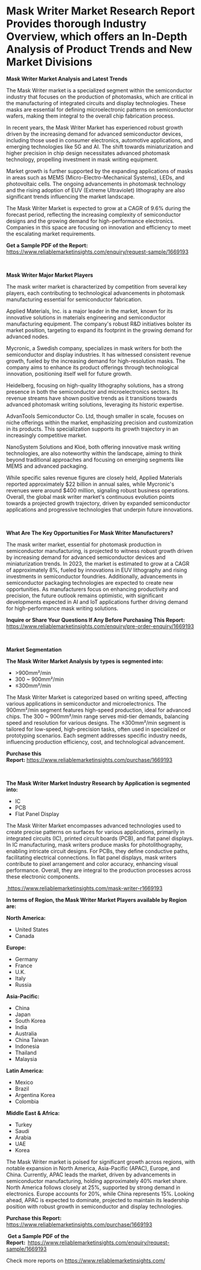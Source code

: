 <p><h1>Mask Writer Market Research Report Provides thorough Industry Overview, which offers an In-Depth Analysis of Product Trends and New Market Divisions</h1></p><p><strong>Mask Writer Market Analysis and Latest Trends</strong></p>
<p><p>The Mask Writer market is a specialized segment within the semiconductor industry that focuses on the production of photomasks, which are critical in the manufacturing of integrated circuits and display technologies. These masks are essential for defining microelectronic patterns on semiconductor wafers, making them integral to the overall chip fabrication process.</p><p>In recent years, the Mask Writer Market has experienced robust growth driven by the increasing demand for advanced semiconductor devices, including those used in consumer electronics, automotive applications, and emerging technologies like 5G and AI. The shift towards miniaturization and higher precision in chip design necessitates advanced photomask technology, propelling investment in mask writing equipment.</p><p>Market growth is further supported by the expanding applications of masks in areas such as MEMS (Micro-Electro-Mechanical Systems), LEDs, and photovoltaic cells. The ongoing advancements in photomask technology and the rising adoption of EUV (Extreme Ultraviolet) lithography are also significant trends influencing the market landscape.</p><p>The Mask Writer Market is expected to grow at a CAGR of 9.6% during the forecast period, reflecting the increasing complexity of semiconductor designs and the growing demand for high-performance electronics. Companies in this space are focusing on innovation and efficiency to meet the escalating market requirements.</p></p>
<p><strong>Get a Sample PDF of the Report:&nbsp;</strong> <a href="https://www.reliablemarketinsights.com/enquiry/request-sample/1669193?utm_campaign=2179&utm_medium=2&utm_source=Github&utm_content=ia&utm_term=02032025&utm_id=mask-writer">https://www.reliablemarketinsights.com/enquiry/request-sample/1669193</a></p>
<p>&nbsp;</p>
<p><strong>Mask Writer Major Market Players</strong></p>
<p><p>The mask writer market is characterized by competition from several key players, each contributing to technological advancements in photomask manufacturing essential for semiconductor fabrication.</p><p>Applied Materials, Inc. is a major leader in the market, known for its innovative solutions in materials engineering and semiconductor manufacturing equipment. The company's robust R&D initiatives bolster its market position, targeting to expand its footprint in the growing demand for advanced nodes.</p><p>Mycronic, a Swedish company, specializes in mask writers for both the semiconductor and display industries. It has witnessed consistent revenue growth, fueled by the increasing demand for high-resolution masks. The company aims to enhance its product offerings through technological innovation, positioning itself well for future growth.</p><p>Heidelberg, focusing on high-quality lithography solutions, has a strong presence in both the semiconductor and microelectronics sectors. Its revenue streams have shown positive trends as it transitions towards advanced photomask writing solutions, leveraging its historic expertise.</p><p>AdvanTools Semiconductor Co. Ltd, though smaller in scale, focuses on niche offerings within the market, emphasizing precision and customization in its products. This specialization supports its growth trajectory in an increasingly competitive market.</p><p>NanoSystem Solutions and Kloé, both offering innovative mask writing technologies, are also noteworthy within the landscape, aiming to think beyond traditional approaches and focusing on emerging segments like MEMS and advanced packaging.</p><p>While specific sales revenue figures are closely held, Applied Materials reported approximately $22 billion in annual sales, while Mycronic's revenues were around $400 million, signaling robust business operations. Overall, the global mask writer market's continuous evolution points towards a projected growth trajectory, driven by expanded semiconductor applications and progressive technologies that underpin future innovations.</p></p>
<p>&nbsp;</p>
<p><strong>What Are The Key Opportunities For Mask Writer Manufacturers?</strong></p>
<p><p>The mask writer market, essential for photomask production in semiconductor manufacturing, is projected to witness robust growth driven by increasing demand for advanced semiconductor devices and miniaturization trends. In 2023, the market is estimated to grow at a CAGR of approximately 8%, fueled by innovations in EUV lithography and rising investments in semiconductor foundries. Additionally, advancements in semiconductor packaging technologies are expected to create new opportunities. As manufacturers focus on enhancing productivity and precision, the future outlook remains optimistic, with significant developments expected in AI and IoT applications further driving demand for high-performance mask writing solutions.</p></p>
<p><strong>Inquire or Share Your Questions If Any Before Purchasing This Report:</strong> <a href="https://www.reliablemarketinsights.com/enquiry/pre-order-enquiry/1669193?utm_campaign=2179&utm_medium=2&utm_source=Github&utm_content=ia&utm_term=02032025&utm_id=mask-writer">https://www.reliablemarketinsights.com/enquiry/pre-order-enquiry/1669193</a></p>
<p>&nbsp;</p>
<p><strong>Market Segmentation</strong></p>
<p><strong>The Mask Writer Market Analysis by types is segmented into:</strong></p>
<p><ul><li>>900mm²/min</li><li>300 ~ 900mm²/min</li><li>≤300mm²/min</li></ul></p>
<p><p>The Mask Writer Market is categorized based on writing speed, affecting various applications in semiconductor and microelectronics. The 900mm²/min segment features high-speed production, ideal for advanced chips. The 300 ~ 900mm²/min range serves mid-tier demands, balancing speed and resolution for various designs. The ≤300mm²/min segment is tailored for low-speed, high-precision tasks, often used in specialized or prototyping scenarios. Each segment addresses specific industry needs, influencing production efficiency, cost, and technological advancement.</p></p>
<p><strong>Purchase this Report:&nbsp;</strong><a href="https://www.reliablemarketinsights.com/purchase/1669193?utm_campaign=2179&utm_medium=2&utm_source=Github&utm_content=ia&utm_term=02032025&utm_id=mask-writer">https://www.reliablemarketinsights.com/purchase/1669193</a></p>
<p>&nbsp;</p>
<p><strong>The Mask Writer Market Industry Research by Application is segmented into:</strong></p>
<p><ul><li>IC</li><li>PCB</li><li>Flat Panel Display</li></ul></p>
<p><p>The Mask Writer Market encompasses advanced technologies used to create precise patterns on surfaces for various applications, primarily in integrated circuits (IC), printed circuit boards (PCB), and flat panel displays. In IC manufacturing, mask writers produce masks for photolithography, enabling intricate circuit designs. For PCBs, they define conductive paths, facilitating electrical connections. In flat panel displays, mask writers contribute to pixel arrangement and color accuracy, enhancing visual performance. Overall, they are integral to the production processes across these electronic components.</p></p>
<p><a href="https://www.reliablemarketinsights.com/mask-writer-r1669193?utm_campaign=2179&utm_medium=2&utm_source=Github&utm_content=ia&utm_term=02032025&utm_id=mask-writer">&nbsp;https://www.reliablemarketinsights.com/mask-writer-r1669193</a></p>
<p><strong>In terms of Region, the Mask Writer Market Players available by Region are:</strong></p>
<p>
    <p> <strong> North America: </strong>
        <ul>
            <li>United States</li>
            <li>Canada</li>
        </ul>
        </p> 
    <p> <strong> Europe: </strong>
        <ul>
            <li>Germany</li>
            <li>France</li>
            <li>U.K.</li>
            <li>Italy</li>
            <li>Russia</li>
        </ul>
        </p> 
    <p> <strong> Asia-Pacific: </strong>
        <ul>
            <li>China</li>
            <li>Japan</li>
            <li>South Korea</li>
            <li>India</li>
            <li>Australia</li>
            <li>China Taiwan</li>
            <li>Indonesia</li>
            <li>Thailand</li>
            <li>Malaysia</li>
        </ul>
        </p> 
    <p> <strong> Latin America: </strong>
        <ul>
            <li>Mexico</li>
            <li>Brazil</li>
            <li>Argentina Korea</li>
            <li>Colombia</li>
        </ul>
        </p> 
    <p> <strong> Middle East & Africa: </strong>
        <ul>
            <li>Turkey</li>
            <li>Saudi</li>
            <li>Arabia</li>
            <li>UAE</li>
            <li>Korea</li>
        </ul>
    </p>
    </p>
<p><p>The Mask Writer market is poised for significant growth across regions, with notable expansion in North America, Asia-Pacific (APAC), Europe, and China. Currently, APAC leads the market, driven by advancements in semiconductor manufacturing, holding approximately 40% market share. North America follows closely at 25%, supported by strong demand in electronics. Europe accounts for 20%, while China represents 15%. Looking ahead, APAC is expected to dominate, projected to maintain its leadership position with robust growth in semiconductor and display technologies.</p></p>
<p><strong>Purchase this Report: </strong><a href="https://www.reliablemarketinsights.com/purchase/1669193?utm_campaign=2179&utm_medium=2&utm_source=Github&utm_content=ia&utm_term=02032025&utm_id=mask-writer">https://www.reliablemarketinsights.com/purchase/1669193</a></p>
<p>&nbsp;<strong>Get a Sample PDF of the Report:&nbsp;&nbsp;</strong><a href="https://www.reliablemarketinsights.com/enquiry/request-sample/1669193?utm_campaign=2179&utm_medium=2&utm_source=Github&utm_content=ia&utm_term=02032025&utm_id=mask-writer">https://www.reliablemarketinsights.com/enquiry/request-sample/1669193</a></p>
<p><strong></strong></p>
<p>Check more reports on <a href="https://www.reliablemarketinsights.com/?utm_campaign=2179&utm_medium=2&utm_source=Github&utm_content=ia&utm_term=02032025&utm_id=mask-writer">https://www.reliablemarketinsights.com/</a></p>